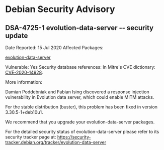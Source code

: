 
Debian Security Advisory
========================


DSA-4725-1 evolution-data-server -- security update
---------------------------------------------------



Date Reported:
15 Jul 2020
Affected Packages:

[evolution-data-server](https://packages.debian.org/src:evolution-data-server)

Vulnerable:
Yes
Security database references:
In Mitre's CVE dictionary: [CVE-2020-14928](https://security-tracker.debian.org/tracker/CVE-2020-14928).  

More information:

Damian Poddebniak and Fabian Ising discovered a response injection
vulnerability in Evolution data server, which could enable MITM
attacks.


For the stable distribution (buster), this problem has been fixed in
version 3.30.5-1+deb10u1.


We recommend that you upgrade your evolution-data-server packages.


For the detailed security status of evolution-data-server please refer to
its security tracker page at:
<https://security-tracker.debian.org/tracker/evolution-data-server>





